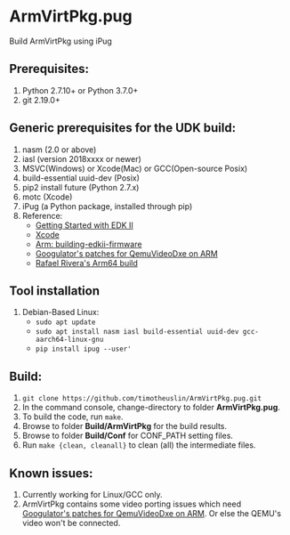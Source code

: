# ArmVirtPkg.pug
Build ArmVirtPkg using iPug

## Prerequisites:
1. Python 2.7.10+ or Python 3.7.0+
2. git 2.19.0+


## Generic prerequisites for the UDK build:
1. nasm (2.0 or above)
2. iasl (version 2018xxxx or newer)
3. MSVC(Windows) or Xcode(Mac) or GCC(Open-source Posix)
4. build-essential uuid-dev (Posix)
5. pip2 install future (Python 2.7.x)
6. motc (Xcode)
7. iPug (a Python package, installed through pip)
0. Reference:
    - [Getting Started with EDK II](https://github.com/tianocore/tianocore.github.io/wiki/Getting%20Started%20with%20EDK%20II) 
    - [Xcode](https://github.com/tianocore/tianocore.github.io/wiki/Xcode)
    - [Arm: building-edkii-firmware](https://developer.arm.com/tools-and-software/open-source-software/firmware/edkii-uefi-firmware/building-edkii-firmware)
    - [Googulator's patches for QemuVideoDxe on ARM](https://github.com/Googulator/edk2/commits/NonKVM)
    - [Rafael Rivera's Arm64 build](https://withinrafael.com/2018/02/11/boot-arm64-builds-of-windows-10-in-qemu/)


## Tool installation
1. Debian-Based Linux:
    - `sudo apt update`
    - `sudo apt install nasm iasl build-essential uuid-dev gcc-aarch64-linux-gnu`
    - `pip install ipug --user'`


## Build:
1. `git clone https://github.com/timotheuslin/ArmVirtPkg.pug.git`
2. In the command console, change-directory to folder **ArmVirtPkg.pug**.
3. To build the code, run `make`.
4. Browse to folder **Build/ArmVirtPkg** for the build results.
5. Browse to folder **Build/Conf** for CONF_PATH setting files.
6. Run `make {clean, cleanall}` to clean (all) the intermediate files.


## Known issues:
1. Currently working for Linux/GCC only.
2. ArmVirtPkg contains some video porting issues which need [Googulator's patches for QemuVideoDxe on ARM](https://github.com/Googulator/edk2/commits/NonKVM). Or else the QEMU's video won't be connected.
